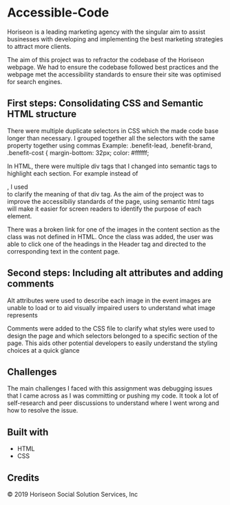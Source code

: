 # Accessible-Code
Horiseon is a leading marketing agency with the singular aim to assist businesses with developing and implementing the best marketing strategies to attract more clients.

 The aim of this project was to refractor the codebase of the Horiseon webpage. We had to ensure the codebase followed best practices and  the webpage met the accessibility standards to ensure their site was optimised for search engines. 

## First steps: Consolidating CSS and Semantic HTML structure
There were multiple duplicate selectors in CSS which the made code base longer than necessary. I grouped together all the selectors with the same property together using commas
Example:
.benefit-lead, .benefit-brand, .benefit-cost {
    margin-bottom: 32px;
    color: #ffffff;

In HTML, there were multiple div tags that I changed into semantic tags to highlight each section. For example instead of <div class="content">, I used <section class="content"> to clarify the meaning of that div tag. As the aim of the project was to improve the accessibiliy standards of the page, using semantic html tags will make it easier for screen readers to identify the purpose of each element.

There was a broken link for one of the images in the content section as the class was not defined in HTML. Once the class was added, the user was able to click one of the headings in the Header tag and directed to the corresponding text in the content page. 

## Second steps: Including alt attributes and adding comments
Alt attributes were used to describe each image in the event images are unable to load or to aid visually impaired users to understand what image represents

Comments were added to the CSS file to clarify what styles were used to design the page and which selectors belonged to a specific section of the page. This aids other potential developers to easily understand the styling choices at a quick glance

## Challenges
The main challenges I faced with this assignment was debugging issues that I came across as I was committing or pushing my code. It took a lot of self-research and peer discussions to understand where I went wrong and how to resolve the issue. 

## Built with
* HTML
* CSS

## Credits 
© 2019 Horiseon Social Solution Services, Inc